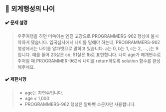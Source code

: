 ## :blue_book: 외계행성의 나이

#### :heavy_check_mark: 문제 설명 
> 우주여행을 하던 머쓱이는 엔진 고장으로 PROGRAMMERS-962 행성에 불시착하게 됐습니다. 입국심사에서 나이를 말해야 하는데, PROGRAMMERS-962 행성에서는 나이를 알파벳으로 말하고 있습니다. a는 0, b는 1, c는 2, ..., j는 9입니다. 예를 들어 23살은 cd, 51살은 fb로 표현합니다. 나이 age가 매개변수로 주어질 때 PROGRAMMER-962식 나이를 return하도록 solution 함수를 완성해주세요.

#### :heavy_check_mark: 제한사항
> * age는 자연수입니다.
> * age ≤ 1,000
> * PROGRAMMERS-962 행성은 알파벳 소문자만 사용합니다.
